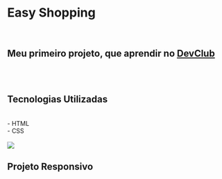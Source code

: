 <h1>Easy Shopping</h1>
<br>
<h2>Meu primeiro projeto, que aprendir no <a href="https://rodolfomori.com.br/devclub">DevClub</a></h2>
<br>
<br>
<h2>Tecnologias Utilizadas</h2>
<br>
  - HTML
  <br>
  - CSS
<br>
<br>
<img src="https://raw.githubusercontent.com/anarodrigues33/easy-shopping/7fe487c86929e35d6e774b562f38e9d6f4f4a46c/CSS/img/Captura%20de%20tela%202023-05-18%20130144.png"/>

<br>
<h2> Projeto Responsivo</h2>
  <br>

